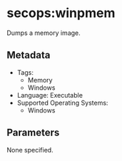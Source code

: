 <!-- region Generated -->
# secops:winpmem

Dumps a memory image.

## Metadata

- Tags:
  - Memory
  - Windows
- Language: Executable
- Supported Operating Systems:
  - Windows

## Parameters

None specified.
<!-- endregion -->

